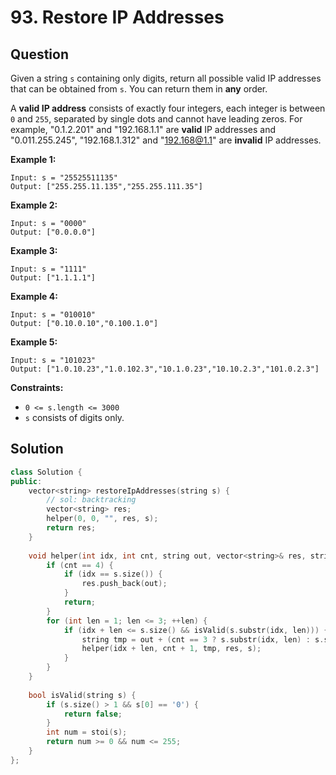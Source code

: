 # 93. Restore IP Addresses

## Question

Given a string `s` containing only digits, return all possible valid IP addresses that can be obtained from `s`. You can return them in **any** order.

A **valid IP address** consists of exactly four integers, each integer is between `0` and `255`, separated by single dots and cannot have leading zeros. For example, "0.1.2.201" and "192.168.1.1" are **valid** IP addresses and "0.011.255.245", "192.168.1.312" and "192.168@1.1" are **invalid** IP addresses. 

**Example 1:**

```text
Input: s = "25525511135"
Output: ["255.255.11.135","255.255.111.35"]
```

**Example 2:**

```text
Input: s = "0000"
Output: ["0.0.0.0"]
```

**Example 3:**

```text
Input: s = "1111"
Output: ["1.1.1.1"]
```

**Example 4:**

```text
Input: s = "010010"
Output: ["0.10.0.10","0.100.1.0"]
```

**Example 5:**

```text
Input: s = "101023"
Output: ["1.0.10.23","1.0.102.3","10.1.0.23","10.10.2.3","101.0.2.3"]
```

**Constraints:**

* `0 <= s.length <= 3000`
* `s` consists of digits only.

## Solution

```cpp
class Solution {
public:
    vector<string> restoreIpAddresses(string s) {
        // sol: backtracking
        vector<string> res;
        helper(0, 0, "", res, s);
        return res;
    }
    
    void helper(int idx, int cnt, string out, vector<string>& res, string& s) {
        if (cnt == 4) {
            if (idx == s.size()) {
                res.push_back(out);
            }
            return;
        }
        for (int len = 1; len <= 3; ++len) {
            if (idx + len <= s.size() && isValid(s.substr(idx, len))) {
                string tmp = out + (cnt == 3 ? s.substr(idx, len) : s.substr(idx, len) + ".");
                helper(idx + len, cnt + 1, tmp, res, s);
            }
        }
    }
    
    bool isValid(string s) {
        if (s.size() > 1 && s[0] == '0') {
            return false;
        }
        int num = stoi(s);
        return num >= 0 && num <= 255;
    }
};
```

